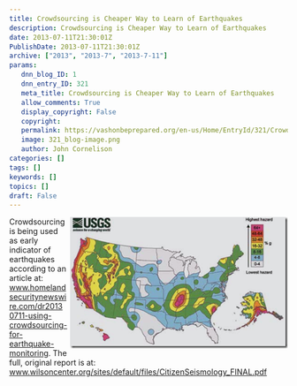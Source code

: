 ```yaml
---
title: Crowdsourcing is Cheaper Way to Learn of Earthquakes
description: Crowdsourcing is Cheaper Way to Learn of Earthquakes
date: 2013-07-11T21:30:01Z
PublishDate: 2013-07-11T21:30:01Z
archive: ["2013", "2013-7", "2013-7-11"]
params:
   dnn_blog_ID: 1
   dnn_entry_ID: 321
   meta_title: Crowdsourcing is Cheaper Way to Learn of Earthquakes
   allow_comments: True
   display_copyright: False
   copyright: 
   permalink: https://vashonbeprepared.org/en-us/Home/EntryId/321/Crowdsourcing-is-Cheaper-Way-to-Learn-of-Earthquakes
   image: 321_blog-image.png
   author: John Cornelison
categories: []
tags: []
keywords: []
topics: []
draft: False
---
```


<p><a href="/images/dnnBlog/1/321/Windows-Live-Writer-Crowdsourcing-is-Cheaper_CAF9-USGS_Earthquake_Risk_2.png"><img title="US Earthquake Risk, according to the USGS" style="border-top: 0px; border-right: 0px; background-image: none; border-bottom: 0px; float: right; padding-top: 0px; padding-left: 0px; margin: 0px 0px 5px 5px; border-left: 0px; display: inline; padding-right: 0px" border="0" alt="US Earthquake Risk, according to the USGS" align="right" src="/images/dnnBlog/1/321/Windows-Live-Writer-Crowdsourcing-is-Cheaper_CAF9-USGS_Earthquake_Risk_thumb.png" width="394" height="238" /></a>Crowdsourcing is being used as early indicator of earthquakes according to an article at:     <br /><a href="http://www.homelandsecuritynewswire.com/dr20130711-using-crowdsourcing-for-earthquake-monitoring">www.homelandsecuritynewswire.com/dr20130711-using-crowdsourcing-for-earthquake-monitoring</a>. The full, original report is at: <a href="http://www.wilsoncenter.org/sites/default/files/CitizenSeismology_FINAL.pdf">www.wilsoncenter.org/sites/default/files/CitizenSeismology_FINAL.pdf</a></p>
